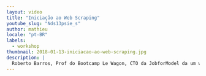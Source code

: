 ```yaml
---
layout: video
title: "Iniciação ao Web Scraping"
youtube_slug: "Nds13psie_s"
author: mathieu
locale: "pt-BR"
labels:
  - workshop
thumbnail: 2018-01-13-iniciacao-ao-web-scraping.jpg
description: |
  Roberto Barros, Prof do Bootcamp Le Wagon, CTO da JobforModel da um workshop sobre a arte de automatizar a recuperação de informação da Web ou seja "Web Scraping".
---
```

